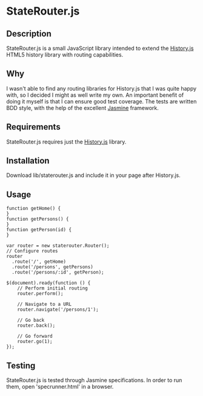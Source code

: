 # StateRouter.js

## Description

StateRouter.js is a small JavaScript library intended to extend the
[History.js](https://github.com/balupton/History.js/) HTML5 history library
with routing capabilities.

## Why

I wasn't able to find any routing libraries for History.js that I was quite
happy with, so I decided I might as well write my own. An important benefit of
doing it myself is that I can ensure good test coverage. The tests are written
BDD style, with the help of the excellent
[Jasmine](http://pivotal.github.com/jasmine/) framework.

## Requirements

StateRouter.js requires just the
[History.js](https://github.com/balupton/History.js/) library.

## Installation

Download lib/staterouter.js and include it in your page after History.js.

## Usage

    function getHome() {
    }
    function getPersons() {
    }
    function getPerson(id) {
    }

    var router = new staterouter.Router();
    // Configure routes
    router
      .route('/', getHome)
      .route('/persons', getPersons)
      .route('/persons/:id', getPerson);

    $(document).ready(function () {
        // Perform initial routing
        router.perform();

        // Navigate to a URL
        router.navigate('/persons/1');

        // Go back
        router.back();

        // Go forward
        router.go(1);
    });

## Testing

StateRouter.js is tested through Jasmine specifications. In order to run them,
open 'specrunner.html' in a browser.

<!-- vim: set ff=unix sts=4 sw=4 et: -->
